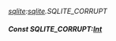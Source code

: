 _[sqlite](../../modules/sqlite/sqlite-module.md):[sqlite](../../modules/sqlite/sqlite-module.md).SQLITE\_CORRUPT_
##### Const SQLITE\_CORRUPT:[Int](../../modules/wonkey/wonkey-types-int.md)
